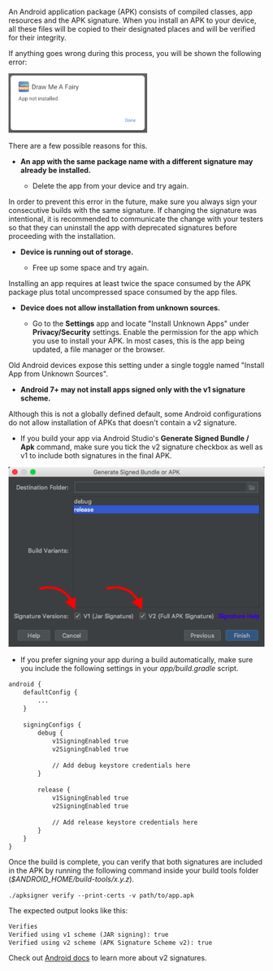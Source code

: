 An Android application package (APK) consists of compiled classes, app resources and the APK signature. When you install an APK to your device, all these files will be copied to their designated places and will be verified for their integrity.

If anything goes wrong during this process, you will be shown the following error:

![](/img/android/sdk/app_not_installed.png)

There are a few possible reasons for this.

* __An app with the same package name with a different signature may already be installed.__

  * Delete the app from your device and try again.

In order to prevent this error in the future, make sure you always sign your consecutive builds with the same signature. If changing the signature was intentional, it is recommended to communicate the change with your testers so that they can uninstall the app with deprecated signatures before proceeding with the installation.

* __Device is running out of storage.__

  * Free up some space and try again.

Installing an app requires at least twice the space consumed by the APK package plus total uncompressed space consumed by the app files.

* __Device does not allow installation from unknown sources.__

  * Go to the __Settings__ app and locate "Install Unknown Apps" under __Privacy/Security__ settings. Enable the permission for the app which you use to install your APK. In most cases, this is the app being updated, a file manager or the browser.

Old Android devices expose this setting under a single toggle named "Install App from Unknown Sources".

* __Android 7+ may not install apps signed only with the v1 signature scheme.__

Although this is not a globally defined default, some Android configurations do not allow installation of APKs that doesn't contain a v2 signature.

  * If you build your app via Android Studio's __Generate Signed Bundle / Apk__ command, make sure you tick the v2 signature checkbox as well as v1 to include both signatures in the final APK.

![](/img/android/sdk/generate_v1_v2_sign.png)

  * If you prefer signing your app during a build automatically, make sure you include the following settings in your *app/build.gradle* script.

```
android {
    defaultConfig {
        ...
    }

    signingConfigs {
        debug {
            v1SigningEnabled true
            v2SigningEnabled true

            // Add debug keystore credentials here
        }

        release {
            v1SigningEnabled true
            v2SigningEnabled true

            // Add release keystore credentials here
        }
    }
}
```

Once the build is complete, you can verify that both signatures are included in the APK by running the following command inside your build tools folder (*$ANDROID_HOME/build-tools/x.y.z*).

`./apksigner verify --print-certs -v path/to/app.apk`

The expected output looks like this:

```
Verifies
Verified using v1 scheme (JAR signing): true
Verified using v2 scheme (APK Signature Scheme v2): true
```

Check out [Android docs](https://source.android.com/security/apksigning/v2) to learn more about v2 signatures.
